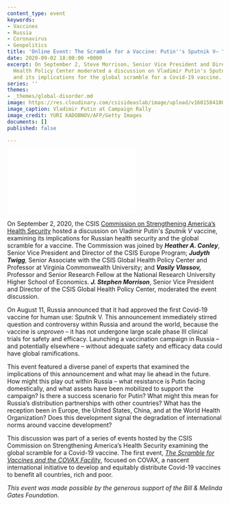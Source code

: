 ```yaml
---
content_type: event
keywords:
- Vaccines
- Russia
- Coronavirus
- Geopolitics
title: 'Online Event: The Scramble for a Vaccine: Putin''s Sputnik V— "Trust me!"'
date: 2020-09-02 18:00:00 +0000
excerpt: On September 2, Steve Morrison, Senior Vice President and Director, Global
  Health Policy Center moderated a discussion on Vladimir Putin's Sputnik V vaccine
  and its implications for the global scramble for a Covid-19 vaccine.
series: ''
themes:
- _themes/global-disorder.md
image: https://res.cloudinary.com/csisideaslab/image/upload/v1601584108/health-commission/GettyImages-154214223_0_caso1r.jpg
image_caption: Vladimir Putin at Campaign Rally
image_credit: YURI KADOBNOV/AFP/Getty Images
documents: []
published: false

---
```

<div class="video-wrapper post-feature-video"> <iframe allow="autoplay; encrypted-media" allowfullscreen="" frameborder="0" title="" src="[https://www.youtube.com/embed/Xn75awjjIms](https://www.youtube.com/embed/Xn75awjjIms "https://www.youtube.com/embed/Xn75awjjIms")"></iframe></div>

On September 2, 2020, the CSIS [Commission on Strengthening America’s Health Security](https://healthsecurity.csis.org/) hosted a discussion on Vladimir Putin's _Sputnik V_ vaccine, examining its implications for Russian health security and the global scramble for a vaccine. The Commission was joined by **_Heather A. Conley_**, Senior Vice President and Director of the CSIS Europe Program; **_Judyth Twigg_**_,_ Senior Associate with the CSIS Global Health Policy Center and Professor at Virginia Commonwealth University; and **_Vasily Vlassov,_** Professor and Senior Research Fellow at the National Research University Higher School of Economics. **_J. Stephen Morrison_**, Senior Vice President and Director of the CSIS Global Health Policy Center, moderated the event discussion.

On August 11, Russia announced that it had approved the first Covid-19 vaccine for human use: Sputnik V. This announcement immediately stirred question and controversy within Russia and around the world, because the vaccine is _unproven_ – it has not undergone large scale phase III clinical trials for safety and efficacy. Launching a vaccination campaign in Russia – and potentially elsewhere – without adequate safety and efficacy data could have global ramifications.

This event featured a diverse panel of experts that examined the implications of this announcement and what may lie ahead in the future. How might this play out within Russia – what resistance is Putin facing domestically, and what assets have been mobilized to support the campaign? Is there a success scenario for Putin? What might this mean for Russia’s distribution partnerships with other countries? What has the reception been in Europe, the United States, China, and at the World Health Organization? Does this development signal the degradation of international norms around vaccine development?

This discussion was part of a series of events hosted by the CSIS Commission on Strengthening America’s Health Security examining the global scramble for a Covid-19 vaccine. The first event, [_The Scramble for Vaccines and the COVAX Facility_](https://www.csis.org/events/online-event-scramble-vaccines-and-covax-facility), focused on COVAX, a nascent international initiative to develop and equitably distribute Covid-19 vaccines to benefit all countries, rich and poor.

_This event was made possible by the generous support of the Bill & Melinda Gates Foundation._